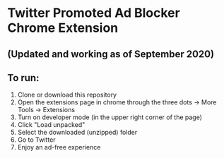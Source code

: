 # Twitter Promoted Ad Blocker Chrome Extension
## (Updated and working as of September 2020)

## To run:

1. Clone or download this repository
1. Open the extensions page in chrome through the three dots -> More Tools -> Extensions
1. Turn on developer mode (in the upper right corner of the page)
1. Click "Load unpacked"
1. Select the downloaded (unzipped) folder
1. Go to Twitter
1. Enjoy an ad-free experience
